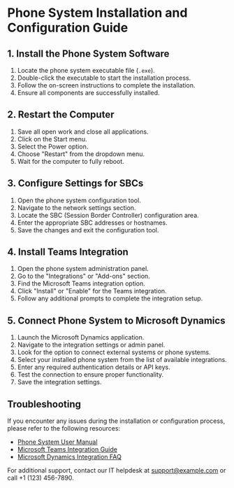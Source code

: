 # Phone System Installation and Configuration Guide

## 1. Install the Phone System Software

1. Locate the phone system executable file (`.exe`).
2. Double-click the executable to start the installation process.
3. Follow the on-screen instructions to complete the installation.
4. Ensure all components are successfully installed.

## 2. Restart the Computer

1. Save all open work and close all applications.
2. Click on the Start menu.
3. Select the Power option.
4. Choose "Restart" from the dropdown menu.
5. Wait for the computer to fully reboot.

## 3. Configure Settings for SBCs

1. Open the phone system configuration tool.
2. Navigate to the network settings section.
3. Locate the SBC (Session Border Controller) configuration area.
4. Enter the appropriate SBC addresses or hostnames.
5. Save the changes and exit the configuration tool.

## 4. Install Teams Integration

1. Open the phone system administration panel.
2. Go to the "Integrations" or "Add-ons" section.
3. Find the Microsoft Teams integration option.
4. Click "Install" or "Enable" for the Teams integration.
5. Follow any additional prompts to complete the integration setup.
## 5. Connect Phone System to Microsoft Dynamics

1. Launch the Microsoft Dynamics application.
2. Navigate to the integration settings or admin panel.
3. Look for the option to connect external systems or phone systems.
4. Select your installed phone system from the list of available integrations.
5. Enter any required authentication details or API keys.
6. Test the connection to ensure proper functionality.
7. Save the integration settings.

## Troubleshooting

If you encounter any issues during the installation or configuration process, please refer to the following resources:

- [Phone System User Manual](link-to-manual)
- [Microsoft Teams Integration Guide](link-to-guide)
- [Microsoft Dynamics Integration FAQ](link-to-faq)

For additional support, contact our IT helpdesk at [support@example.com](mailto:support@example.com) or call +1 (123) 456-7890.
